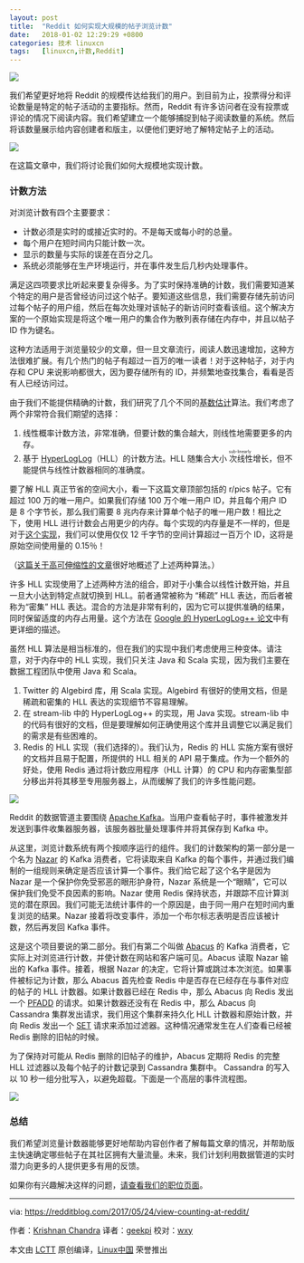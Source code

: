 ```yaml
---
layout: post
title:	"Reddit 如何实现大规模的帖子浏览计数"
date:	2018-01-02 12:29:29 +0800 
categories:	技术 linuxcn 
tags:	[linuxcn,计数,Reddit]
---
```



![](/Asserts/Images//attachment/album/201801/02/122933k3et5d5z5vk5aykz.png)


我们希望更好地将 Reddit 的规模传达给我们的用户。到目前为止，投票得分和评论数量是特定的帖子活动的主要指标。然而，Reddit 有许多访问者在没有投票或评论的情况下阅读内容。我们希望建立一个能够捕捉到帖子阅读数量的系统。然后将该数量展示给内容创建者和版主，以便他们更好地了解特定帖子上的活动。


![](/Asserts/Images//attachment/album/201801/02/122939amq76egw8m88lgz7.png)


在这篇文章中，我们将讨论我们如何大规模地实现计数。


### 计数方法


对浏览计数有四个主要要求：


* 计数必须是实时的或接近实时的。不是每天或每小时的总量。
* 每个用户在短时间内只能计数一次。
* 显示的数量与实际的误差在百分之几。
* 系统必须能够在生产环境运行，并在事件发生后几秒内处理事件。


满足这四项要求比听起来要复杂得多。为了实时保持准确的计数，我们需要知道某个特定的用户是否曾经访问过这个帖子。要知道这些信息，我们需要存储先前访问过每个帖子的用户组，然后在每次处理对该帖子的新访问时查看该组。这个解决方案的一个原始实现是将这个唯一用户的集合作为散列表存储在内存中，并且以帖子 ID 作为键名。


这种方法适用于浏览量较少的文章，但一旦文章流行，阅读人数迅速增加，这种方法很难扩展。有几个热门的帖子有超过一百万的唯一读者！对于这种帖子，对于内存和 CPU 来说影响都很大，因为要存储所有的 ID，并频繁地查找集合，看看是否有人已经访问过。


由于我们不能提供精确的计数，我们研究了几个不同的[基数估计](https://en.wikipedia.org/wiki/Count-distinct_problem)算法。我们考虑了两个非常符合我们期望的选择：


1. 线性概率计数方法，非常准确，但要计数的集合越大，则线性地需要更多的内存。
2. 基于 [HyperLogLog](http://algo.inria.fr/flajolet/Publications/FlFuGaMe07.pdf)（HLL）的计数方法。HLL 随集合大小<ruby> 次线性 <rt>  sub-linearly </rt></ruby>增长，但不能提供与线性计数器相同的准确度。


要了解 HLL 真正节省的空间大小，看一下这篇文章顶部包括的 r/pics 帖子。它有超过 100 万的唯一用户。如果我们存储 100 万个唯一用户 ID，并且每个用户 ID 是 8 个字节长，那么我们需要 8 兆内存来计算单个帖子的唯一用户数！相比之下，使用 HLL 进行计数会占用更少的内存。每个实现的内存量是不一样的，但是对于[这个实现](http://antirez.com/news/75)，我们可以使用仅仅 12 千字节的空间计算超过一百万个 ID，这将是原始空间使用量的 0.15％！


（[这篇关于高可伸缩性的文章](http://highscalability.com/blog/2012/4/5/big-data-counting-how-to-count-a-billion-distinct-objects-us.html)很好地概述了上述两种算法。）


许多 HLL 实现使用了上述两种方法的组合，即对于小集合以线性计数开始，并且一旦大小达到特定点就切换到 HLL。前者通常被称为 “稀疏” HLL 表达，而后者被称为“密集” HLL 表达。混合的方法是非常有利的，因为它可以提供准确的结果，同时保留适度的内存占用量。这个方法在 [Google 的 HyperLogLog++ 论文](https://stefanheule.com/papers/edbt13-hyperloglog.pdf)中有更详细的描述。


虽然 HLL 算法是相当标准的，但在我们的实现中我们考虑使用三种变体。请注意，对于内存中的 HLL 实现，我们只关注 Java 和 Scala 实现，因为我们主要在数据工程团队中使用 Java 和 Scala。


1. Twitter 的 Algebird 库，用 Scala 实现。Algebird 有很好的使用文档，但是稀疏和密集的 HLL 表达的实现细节不容易理解。
2. 在 stream-lib 中的 HyperLogLog++ 的实现，用 Java 实现。stream-lib 中的代码有很好的文档，但是要理解如何正确使用这个库并且调整它以满足我们的需求是有些困难的。
3. Redis 的 HLL 实现（我们选择的）。我们认为，Redis 的 HLL 实施方案有很好的文档并且易于配置，所提供的 HLL 相关的 API 易于集成。作为一个额外的好处，使用 Redis 通过将计数应用程序（HLL 计算）的 CPU 和内存密集型部分移出并将其移至专用服务器上，从而缓解了我们的许多性能问题。


![](/Asserts/Images//attachment/album/201801/02/122942w54rzduz25f7ufzf.png)


Reddit 的数据管道主要围绕 [Apache Kafka](https://kafka.apache.org/)。当用户查看帖子时，事件被激发并发送到事件收集器服务器，该服务器批量处理事件并将其保存到 Kafka 中。


从这里，浏览计数系统有两个按顺序运行的组件。我们的计数架构的第一部分是一个名为 [Nazar](https://en.wikipedia.org/wiki/Nazar_(amulet)) 的 Kafka 消费者，它将读取来自 Kafka 的每个事件，并通过我们编制的一组规则来确定是否应该计算一个事件。我们给它起了这个名字是因为 Nazar 是一个保护你免受邪恶的眼形护身符，Nazar 系统是一个“眼睛”，它可以保护我们免受不良因素的影响。Nazar 使用 Redis 保持状态，并跟踪不应计算浏览的潜在原因。我们可能无法统计事件的一个原因是，由于同一用户在短时间内重复浏览的结果。Nazar 接着将改变事件，添加一个布尔标志表明是否应该被计数，然后再发回 Kafka 事件。


这是这个项目要说的第二部分。我们有第二个叫做 [Abacus](https://en.wikipedia.org/wiki/Abacus) 的 Kafka 消费者，它实际上对浏览进行计数，并使计数在网站和客户端可见。Abacus 读取 Nazar 输出的 Kafka 事件。接着，根据 Nazar 的决定，它将计算或跳过本次浏览。如果事件被标记为计数，那么 Abacus 首先检查 Redis 中是否存在已经存在与事件对应的帖子的 HLL 计数器。如果计数器已经在 Redis 中，那么 Abacus 向 Redis 发出一个 [PFADD](https://redis.io/commands/pfadd) 的请求。如果计数器还没有在 Redis 中，那么 Abacus 向 Cassandra 集群发出请求，我们用这个集群来持久化 HLL 计数器和原始计数，并向 Redis 发出一个 [SET](https://redis.io/commands/set) 请求来添加过滤器。这种情况通常发生在人们查看已经被 Redis 删除的旧帖的时候。


为了保持对可能从 Redis 删除的旧帖子的维护，Abacus 定期将 Redis 的完整 HLL 过滤器以及每个帖子的计数记录到 Cassandra 集群中。 Cassandra 的写入以 10 秒一组分批写入，以避免超载。下面是一个高层的事件流程图。


![](/Asserts/Images//attachment/album/201801/02/122943kpu5wducinp7uauv.png)


### 总结


我们希望浏览量计数器能够更好地帮助内容创作者了解每篇文章的情况，并帮助版主快速确定哪些帖子在其社区拥有大量流量。未来，我们计划利用数据管道的实时潜力向更多的人提供更多有用的反馈。


如果你有兴趣解决这样的问题，[请查看我们的职位页面](https://about.reddit.com/careers/)。




---


via: <https://redditblog.com/2017/05/24/view-counting-at-reddit/>


作者：[Krishnan Chandra](https://redditblog.com/topic/technology/) 译者：[geekpi](https://github.com/geekpi) 校对：[wxy](https://github.com/wxy)


本文由 [LCTT](https://github.com/LCTT/TranslateProject) 原创编译，[Linux中国](https://linux.cn/) 荣誉推出
